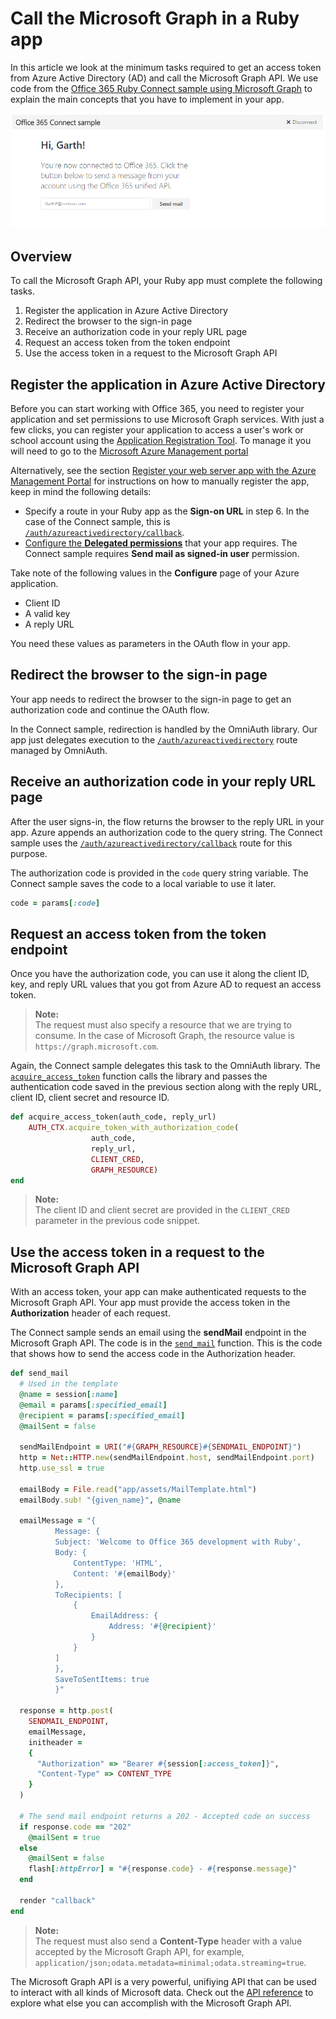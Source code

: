 # Call the Microsoft Graph in a Ruby app 

In this article we look at the minimum tasks required to get an access token from Azure Active Directory (AD) and call the Microsoft Graph API. We use code from the [Office 365 Ruby Connect sample using Microsoft Graph](https://github.com/OfficeDev/O365-Ruby-Unified-API-Connect) to explain the main concepts that you have to implement in your app.

![Office 365 Ruby Connect sample screenshot](./images/web-screenshot.png)

## Overview

To call the Microsoft Graph API, your Ruby app must complete the following tasks.

1. Register the application in Azure Active Directory
2. Redirect the browser to the sign-in page
3. Receive an authorization code in your reply URL page
4. Request an access token from the token endpoint
5. Use the access token in a request to the Microsoft Graph API 

<!--<a name="register"/>-->
## Register the application in Azure Active Directory

Before you can start working with Office 365, you need to register your application and set permissions to use Microsoft Graph services.
With just a few clicks, you can register your application to access a user's work or school account using the [Application Registration Tool](https://dev.office.com/app-registration). To manage it you will need to go to the [Microsoft Azure Management portal](https://manage.windowsazure.com)

Alternatively, see the section [Register your web server app with the Azure Management Portal](https://msdn.microsoft.com/office/office365/HowTo/add-common-consent-manually#bk_RegisterServerApp) for instructions on how to manually register the app, keep in mind the following details:

* Specify a route in your Ruby app as the **Sign-on URL** in step 6. In the case of the Connect sample, this is [`/auth/azureactivedirectory/callback`](https://github.com/OfficeDev/O365-Ruby-Unified-API-Connect/blob/master/app/controllers/pages_controller.rb#L38).
* [Configure the **Delegated permissions**](https://github.com/OfficeDev/O365-Ruby-Unified-API-Connect/wiki/Grant-permissions-to-the-Connect-application-in-Azure) that your app requires. The Connect sample requires **Send mail as signed-in user** permission.

Take note of the following values in the **Configure** page of your Azure application.

* Client ID
* A valid key
* A reply URL

You need these values as parameters in the OAuth flow in your app.

<!--<a name="redirect"/>-->
## Redirect the browser to the sign-in page

Your app needs to redirect the browser to the sign-in page to get an authorization code and continue the OAuth flow.

In the Connect sample, redirection is handled by the OmniAuth library. Our app just delegates execution to the [`/auth/azureactivedirectory`](https://github.com/OfficeDev/O365-Ruby-Unified-API-Connect/blob/master/app/controllers/pages_controller.rb#L30) route managed by OmniAuth.

<!--<a name="authcode"/>-->
## Receive an authorization code in your reply URL page

After the user signs-in, the flow returns the browser to the reply URL in your app. Azure appends an authorization code to the query string. The Connect sample uses the [`/auth/azureactivedirectory/callback`](https://github.com/OfficeDev/O365-Ruby-Unified-API-Connect/blob/master/app/controllers/pages_controller.rb#L38) route for this purpose.

The authorization code is provided in the `code` query string variable. The Connect sample saves the code to a local variable to use it later.

```ruby
code = params[:code]
```

<!--<a name="accesstoken"/>-->
## Request an access token from the token endpoint

Once you have the authorization code, you can use it along the client ID, key, and reply URL values that you got from Azure AD to request an access token. 

> **Note:** <br />
> The request must also specify a resource that we are trying to consume. In the case of Microsoft Graph, the resource value is `https://graph.microsoft.com`.

Again, the Connect sample delegates this task to the OmniAuth library. The [`acquire_access_token`](https://github.com/OfficeDev/O365-Ruby-Unified-API-Connect/blob/master/app/controllers/pages_controller.rb#L62) function calls the library and passes the authentication code saved in the previous section along with the reply URL, client ID, client secret and resource ID.

```ruby
def acquire_access_token(auth_code, reply_url)
    AUTH_CTX.acquire_token_with_authorization_code(
                  auth_code,
                  reply_url,
                  CLIENT_CRED,
                  GRAPH_RESOURCE)
end
```

> **Note:** <br />
> The client ID and client secret are provided in the `CLIENT_CRED` parameter in the previous code snippet.

<!--<a name="request"/>-->
## Use the access token in a request to the Microsoft Graph API

With an access token, your app can make authenticated requests to the Microsoft Graph API. Your app must provide the access token in the **Authorization** header of each request.

The Connect sample sends an email using the **sendMail** endpoint in the Microsoft Graph API. The code is in the [`send_mail`](https://github.com/OfficeDev/O365-Ruby-Unified-API-Connect/blob/master/app/controllers/pages_controller.rb#L82) function. This is the code that shows how to send the access code in the Authorization header.

```ruby
def send_mail
  # Used in the template
  @name = session[:name]
  @email = params[:specified_email]
  @recipient = params[:specified_email]
  @mailSent = false
  
  sendMailEndpoint = URI("#{GRAPH_RESOURCE}#{SENDMAIL_ENDPOINT}")
  http = Net::HTTP.new(sendMailEndpoint.host, sendMailEndpoint.port)
  http.use_ssl = true
  
  emailBody = File.read("app/assets/MailTemplate.html")
  emailBody.sub! "{given_name}", @name
  
  emailMessage = "{
          Message: {
          Subject: 'Welcome to Office 365 development with Ruby',
          Body: {
              ContentType: 'HTML',
              Content: '#{emailBody}'
          },
          ToRecipients: [
              {
                  EmailAddress: {
                      Address: '#{@recipient}'
                  }
              }
          ]
          },
          SaveToSentItems: true
          }"

  response = http.post(
    SENDMAIL_ENDPOINT, 
    emailMessage, 
    initheader = 
    {
      "Authorization" => "Bearer #{session[:access_token]}", 
      "Content-Type" => CONTENT_TYPE
    }
  )

  # The send mail endpoint returns a 202 - Accepted code on success
  if response.code == "202"
    @mailSent = true
  else
    @mailSent = false
    flash[:httpError] = "#{response.code} - #{response.message}"
  end
  
  render "callback"
end
```

> **Note:** <br />
> The request must also send a **Content-Type** header with a value accepted by the Microsoft Graph API, for example, `application/json;odata.metadata=minimal;odata.streaming=true`.

The Microsoft Graph API is a very powerful, unifiying API that can be used to interact with all kinds of Microsoft data. Check out the [API reference](http://graph.microsoft.io/docs/api-reference/v1.0) to explore what else you can accomplish with the Microsoft Graph API.

<!--## Additional resources

-  [Office 365 Ruby Connect sample using Microsoft Graph](https://github.com/OfficeDev/O365-Ruby-Unified-API-Connect)
-  [Office Dev Center](http://dev.office.com) 
-  [Microsoft Graph API reference](https://msdn.microsoft.com/office/office365/howto/office-365-unified-api-reference)-->
